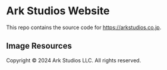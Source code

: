 # Ark Studios Website
This repo contains the source code for https://arkstudios.co.jp.

## Image Resources
Copyright © 2024 Ark Studios LLC. All rights reserved.